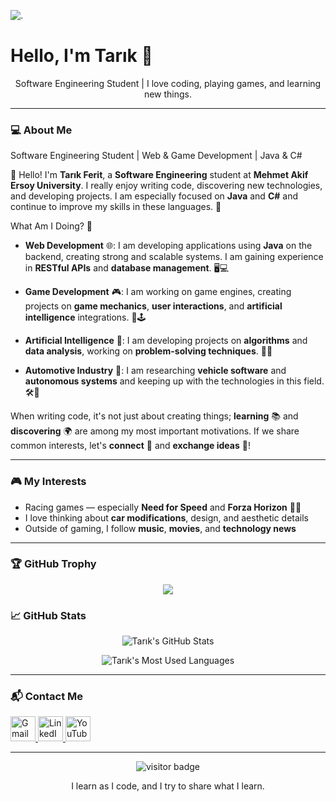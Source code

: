 ![.](https://i.hizliresim.com/kpec3fr.png)

# Hello, I'm Tarık 👋

<p align="center">
  Software Engineering Student | I love coding, playing games, and learning new things.
</p>

---

### 💻 About Me

Software Engineering Student | Web & Game Development | Java & C#

👋 Hello! I'm **Tarık Ferit**, a **Software Engineering** student at **Mehmet Akif Ersoy University**. I really enjoy writing code, discovering new technologies, and developing projects. I am especially focused on **Java** and **C#** and continue to improve my skills in these languages. 🚀

What Am I Doing? 🤔

- **Web Development** 🌐: I am developing applications using **Java** on the backend, creating strong and scalable systems. I am gaining experience in **RESTful APIs** and **database management**. 🖥️💻

- **Game Development** 🎮: I am working on game engines, creating projects on **game mechanics**, **user interactions**, and **artificial intelligence** integrations. 👾🕹️

- **Artificial Intelligence** 🤖: I am developing projects on **algorithms** and **data analysis**, working on **problem-solving techniques**. 🧠💡

- **Automotive Industry** 🚗: I am researching **vehicle software** and **autonomous systems** and keeping up with the technologies in this field. 🛠️🔧

When writing code, it's not just about creating things; **learning** 📚 and **discovering** 🌍 are among my most important motivations. If we share common interests, let's **connect** 🔗 and **exchange ideas** 💬!

---

### 🎮 My Interests

- Racing games — especially **Need for Speed** and **Forza Horizon** 🚗💨
- I love thinking about **car modifications**, design, and aesthetic details
- Outside of gaming, I follow **music**, **movies**, and **technology news**

---

### 🏆 GitHub Trophy

<p align="center">
  <img src="https://github-profile-trophy.vercel.app/?username=TarikFeritUnal&theme=gruvbox&margin-w=15" />
</p>

### 📈 GitHub Stats

<p align="center">
  <img src="https://github-readme-stats.vercel.app/api?username=TarikFeritUnal&show_icons=true&theme=radical" alt="Tarık's GitHub Stats" />
</p>

<p align="center">
  <img src="https://github-readme-stats.vercel.app/api/top-langs/?username=TarikFeritUnal&layout=compact&theme=radical" alt="Tarık's Most Used Languages" />
</p>

---

### 📬 Contact Me
<div>
  <a href="mailto:your-email@gmail.com">
    <img src="https://upload.wikimedia.org/wikipedia/commons/4/45/Gmail_Logo_2020.png" alt="Gmail" width="40" height="40">
  </a>
  <a href="https://www.linkedin.com/in/your-linkedin-profile">
    <img src="https://upload.wikimedia.org/wikipedia/commons/c/ca/LinkedIn_logo_initials.png" alt="LinkedIn" width="40" height="40">
  </a>
  <a href="https://www.youtube.com/c/your-youtube-channel">
    <img src="https://upload.wikimedia.org/wikipedia/commons/a/a0/YouTube_icon_%282013-2017%29.png" alt="YouTube" width="40" height="40">
  </a>
</div>

---

<p align="center">
  <img src="https://komarev.com/ghpvc/?username=TarikFeritUnal&label=Visitor&color=blue&style=flat-square" alt="visitor badge"/>
</p>

<p align="center">
  I learn as I code, and I try to share what I learn.
</p>
